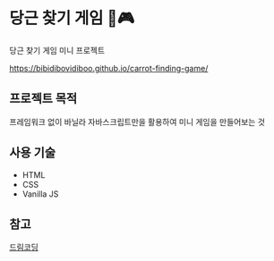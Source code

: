 # 당근 찾기 게임 🥕🎮

당근 찾기 게임 미니 프로젝트

https://bibidibovidiboo.github.io/carrot-finding-game/

## 프로젝트 목적
프레임워크 없이 바닐라 자바스크립트만을 활용하여 미니 게임을 만들어보는 것

## 사용 기술
- HTML
- CSS
- Vanilla JS

## 참고
[드림코딩](https://academy.dream-coding.com)
